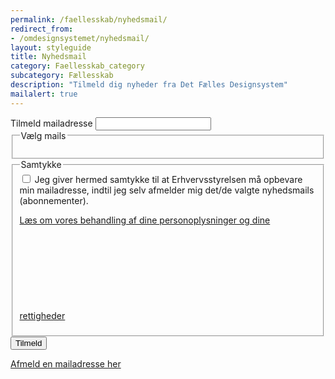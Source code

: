```yaml
---
permalink: /faellesskab/nyhedsmail/
redirect_from:
- /omdesignsystemet/nyhedsmail/
layout: styleguide
title: Nyhedsmail
category: Faellesskab_category
subcategory: Fællesskab
description: "Tilmeld dig nyheder fra Det Fælles Designsystem"
mailalert: true
---
```

<div class="newsletter-container">
    <form method="post" action="." id="newsform">
        <div class="form-group">
            <label for="i_newsform_email" class="form-label">Tilmeld mailadresse</label>
            <span class="form-error-message mb-3"></span>
            <input type="text" class="form-input" id="i_newsform_email" name="i_email" value="" required />
            <input type="hidden" id="i_newsform_navn" name="i_navn" value="" />
        </div>
        <div class="form-group">
            <fieldset>
                <legend class="h4 mb-0">Vælg mails</legend>
                <span class="form-error-message mb-3"></span>
                <ul class="nobullet-list d-none" id="subscriptions">
                </ul>
            </fieldset>
        </div>
        <div class="form-group" id="samtykke-group">
            <fieldset>
                <legend class="h5">Samtykke</legend>
                <span class="form-error-message"></span>
                <input id="samtykke-check" type="checkbox" name="samtykke-check" value="1" class="form-checkbox  checkbox-large" required />
                <label for="samtykke-check">Jeg giver hermed samtykke til at Erhvervsstyrelsen må opbevare min mailadresse, indtil jeg selv afmelder mig det/de valgte nyhedsmails (abonnementer).</label>
                <p><a href="/privatlivspolitik-cookies/" target="_blank" class="icon-link">Læs om vores behandling af dine personoplysninger og dine rettigheder<svg class="icon-svg" focusable="false" aria-hidden="true"><use xlink:href="#open-in-new"></use></svg></a></p>
            </fieldset>
        </div>
        <button id="Tilmeld" class="button button-primary mt-8" type="button" name="Tilmeld" title="Tilmeld" value="Tilmeld">Tilmeld</button>
        <p class="mt-7 pt-0">
            <a href="/faellesskab/nyhedsmail/afmeld/">Afmeld en mailadresse her</a>
        </p>
    </form>
</div>

